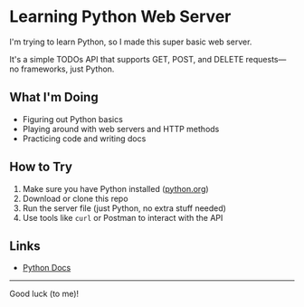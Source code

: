 # Learning Python Web Server

I'm trying to learn Python, so I made this super basic web server.

It's a simple TODOs API that supports GET, POST, and DELETE requests—no frameworks, just Python.

## What I'm Doing

- Figuring out Python basics
- Playing around with web servers and HTTP methods
- Practicing code and writing docs

## How to Try

1. Make sure you have Python installed ([python.org](https://python.org))
2. Download or clone this repo
3. Run the server file (just Python, no extra stuff needed)
4. Use tools like `curl` or Postman to interact with the API

## Links

- [Python Docs](https://docs.python.org/3/)

---

Good luck (to me)!
